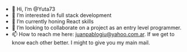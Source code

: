 - 👋 Hi, I’m @Yuta73
- 👀 I’m interested in full stack development
- 🌱 I’m currently honing React skills
- 💞️ I’m looking to collaborate on a project as an entry level programmer.
- 📫 How to reach me here: juanpablogiu@yahoo.com.ar. If we get to know each other better. I might to give you my main mail.

<!---
Yuta73/Yuta73 is a ✨ special ✨ repository because its `README.md` (this file) appears on your GitHub profile.
You can click the Preview link to take a look at your changes.
--->
